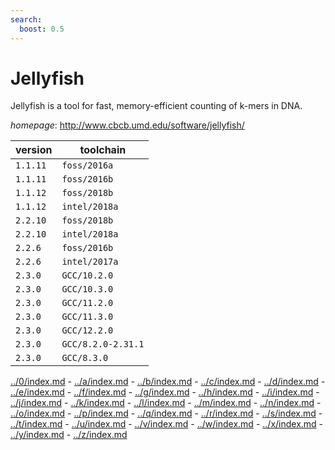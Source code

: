 ```yaml
---
search:
  boost: 0.5
---
```

# Jellyfish

Jellyfish is a tool for fast, memory-efficient counting of k-mers in DNA.

*homepage*: <http://www.cbcb.umd.edu/software/jellyfish/>

version | toolchain
--------|----------
``1.1.11`` | ``foss/2016a``
``1.1.11`` | ``foss/2016b``
``1.1.12`` | ``foss/2018b``
``1.1.12`` | ``intel/2018a``
``2.2.10`` | ``foss/2018b``
``2.2.10`` | ``intel/2018a``
``2.2.6`` | ``foss/2016b``
``2.2.6`` | ``intel/2017a``
``2.3.0`` | ``GCC/10.2.0``
``2.3.0`` | ``GCC/10.3.0``
``2.3.0`` | ``GCC/11.2.0``
``2.3.0`` | ``GCC/11.3.0``
``2.3.0`` | ``GCC/12.2.0``
``2.3.0`` | ``GCC/8.2.0-2.31.1``
``2.3.0`` | ``GCC/8.3.0``

[../0/index.md](0) - [../a/index.md](a) - [../b/index.md](b) - [../c/index.md](c) - [../d/index.md](d) - [../e/index.md](e) - [../f/index.md](f) - [../g/index.md](g) - [../h/index.md](h) - [../i/index.md](i) - [../j/index.md](j) - [../k/index.md](k) - [../l/index.md](l) - [../m/index.md](m) - [../n/index.md](n) - [../o/index.md](o) - [../p/index.md](p) - [../q/index.md](q) - [../r/index.md](r) - [../s/index.md](s) - [../t/index.md](t) - [../u/index.md](u) - [../v/index.md](v) - [../w/index.md](w) - [../x/index.md](x) - [../y/index.md](y) - [../z/index.md](z)

